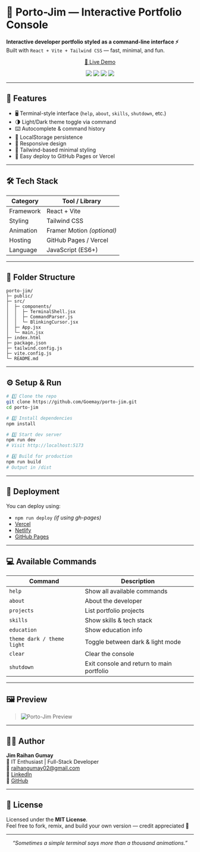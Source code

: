 # 🧠 Porto-Jim — Interactive Portfolio Console

**Interactive developer portfolio styled as a command-line interface ⚡**  
Built with `React + Vite + Tailwind CSS` — fast, minimal, and fun.

<p align="center">
  <a href="https://goemay.github.io/porto-" target="_blank">🚀 Live Demo</a>
</p>

<p align="center">
  <img src="https://img.shields.io/github/deployments/Goemay/porto-/github-pages?label=deployment&logo=github" />
  <img src="https://img.shields.io/github/package-json/v/Goemay/porto-?color=blue" />
  <img src="https://img.shields.io/github/license/Goemay/porto-?color=success" />
  <img src="https://img.shields.io/badge/built_with-React_|_Vite_|_Tailwind-blueviolet?logo=react" />
</p>

---

## 🧩 Features

- 🖥️ Terminal-style interface (`help`, `about`, `skills`, `shutdown`, etc.)
- 🌗 Light/Dark theme toggle via command
- ⌨️ Autocomplete & command history
- 💾 LocalStorage persistence
- 📱 Responsive design
- 🎨 Tailwind-based minimal styling
- 🚀 Easy deploy to GitHub Pages or Vercel  

---

## 🛠️ Tech Stack

| Category   | Tool / Library         |
|------------|------------------------|
| Framework  | React + Vite           |
| Styling    | Tailwind CSS           |
| Animation  | Framer Motion *(optional)* |
| Hosting    | GitHub Pages / Vercel  |
| Language   | JavaScript (ES6+)      |

---

## 📁 Folder Structure

```
porto-jim/
├─ public/
├─ src/
│  ├─ components/
│  │  ├─ TerminalShell.jsx
│  │  ├─ CommandParser.js
│  │  └─ BlinkingCursor.jsx
│  ├─ App.jsx
│  └─ main.jsx
├─ index.html
├─ package.json
├─ tailwind.config.js
├─ vite.config.js
└─ README.md
```

---

## ⚙️ Setup & Run

```bash
# 1️⃣ Clone the repo
git clone https://github.com/Goemay/porto-jim.git
cd porto-jim

# 2️⃣ Install dependencies
npm install

# 3️⃣ Start dev server
npm run dev
# Visit http://localhost:5173

# 4️⃣ Build for production
npm run build
# Output in /dist
```

---

## 🚀 Deployment

You can deploy using:

- `npm run deploy` *(if using gh-pages)*
- [Vercel](https://vercel.com/)
- [Netlify](https://www.netlify.com/)
- [GitHub Pages](https://pages.github.com/)

---

## 💻 Available Commands

| Command                    | Description                               |
|----------------------------|-------------------------------------------|
| `help`                     | Show all available commands               |
| `about`                    | About the developer                       |
| `projects`                 | List portfolio projects                   |
| `skills`                   | Show skills & tech stack                  |
| `education`                | Show education info                       |
| `theme dark / theme light`| Toggle between dark & light mode          |
| `clear`                    | Clear the console                         |
| `shutdown`                 | Exit console and return to main portfolio |

---

## 🖼️ Preview

> ![Porto-Jim Preview](https://raw.githubusercontent.com/Goemay/porto-jim/main/public/preview.png)

---

## 👨‍💻 Author

**Jim Raihan Gumay**  
💼 IT Enthusiast | Full-Stack Developer  
📧 [raihangumay02@gmail.com](mailto:raihangumay02@gmail.com)  
🔗 [LinkedIn](https://www.linkedin.com/in/jim-raihan)  
🐙 [GitHub](https://github.com/Goemay)

---

## 📜 License

Licensed under the **MIT License**.  
Feel free to fork, remix, and build your own version — credit appreciated 💚

---

<p align="center">
  <i>“Sometimes a simple terminal says more than a thousand animations.”</i>
</p>